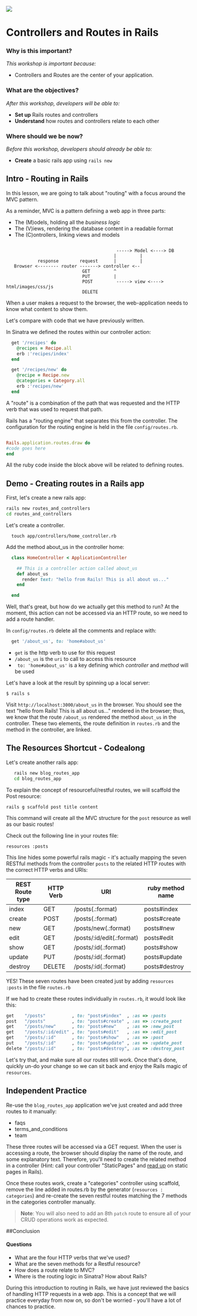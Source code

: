 <!--
Market: SF
Adapted By: Zeb Girouard
Market: DEN
-->

<!-- 10:30 5 minutes -->

<!--Hook: So in the survey we had a few responses that the most confusing part of the stack for a lot of devs is the hand-off from front-end to back-end.  That is what this class is all about.  This is how Rails handles routing.  You will see all of our routes, and then the immediate handoff to our controllers.-->

![](https://ga-dash.s3.amazonaws.com/production/assets/logo-9f88ae6c9c3871690e33280fcf557f33.png)

# Controllers and Routes in Rails

### Why is this important?
<!-- framing the "why" in big-picture/real world examples -->
*This workshop is important because:*
- Controllers and Routes are the center of your application.

### What are the objectives?
<!-- specific/measurable goal for students to achieve -->
*After this workshop, developers will be able to:*

- **Set up** Rails routes and controllers
- **Understand** how routes and controllers relate to each other

### Where should we be now?
<!-- call out the skills that are prerequisites -->
*Before this workshop, developers should already be able to:*

- **Create** a basic rails app using `rails new` 

<!-- 10:35 10 minutes -->

## Intro - Routing in Rails 

In this lesson, we are going to talk about "routing" with a focus around the MVC pattern.

As a reminder, MVC is a pattern defining a web app in three parts:
* The (M)odels, holding all the _business logic_
* The (V)iews, rendering the database content in a readable format
* The (C)ontrollers, linking views and models



```

                                          -----> Model <----> DB
                                         |         |
            response        request      |         |
   Browser <-------- router -------> controller <--
                             GET         ^
                             PUT         |
                             POST         -----> view <----> html/images/css/js
                             DELETE

```

When a user makes a request to the browser, the web-application needs to know what content to show them.

Let's compare with code that we have previously written.

<!-- Where did we put all our routes in Sinatra? -->

In Sinatra we defined the routes within our controller action:

```ruby
  get '/recipes' do
    @recipes = Recipe.all
    erb :'recipes/index'
  end

  get '/recipes/new' do
    @recipe = Recipe.new
    @categories = Category.all
    erb :'recipes/new'
  end
```

A "route" is a combination of the path that was requested and the HTTP verb that was used to request that path.


Rails has a "routing engine" that separates this from the controller. The configuration for the routing engine is held in the file `config/routes.rb`.


```ruby

Rails.application.routes.draw do
#code goes here
end

```

All the ruby code inside the block above will be related to defining routes.

<!-- 10:45 15 minutes -->

## Demo - Creating routes in a Rails app

First, let's create a new rails app:

```bash
rails new routes_and_controllers
cd routes_and_controllers
```

Let's create a controller.

```
  touch app/controllers/home_controller.rb
```


Add the method about_us in the controller home:

```ruby
  class HomeController < ApplicationController

    ## This is a controller action called about_us
    def about_us
      render text: "hello from Rails! This is all about us..."
    end

  end
```

Well, that's great, but how do we actually get this method to run?
At the moment, this action can not be accessed via an HTTP route, so we need to add a route handler.


In `config/routes.rb` delete all the comments and replace with:

```ruby
  get '/about_us', to: 'home#about_us'
```

- `get` is the http verb to use for this request
- `/about_us` is the `uri` to call to access this resource
- ` to: 'home#about_us'` is a key defining which _controller_ and _method_ will be used


Let's have a look at the result by spinning up a local server:

```
$ rails s
```

Visit `http://localhost:3000/about_us` in the browser. You should see the text "hello from Rails! This is all about us..." rendered in the browser; thus, we know that the route `/about_us` rendered the method `about_us` in the controller.  These two elements, the route definition in ```routes.rb``` and the method in the controller, are linked.

<!-- 11:00 20 minutes -->

## The Resources Shortcut - Codealong

Let's create another rails app:

```bash
   rails new blog_routes_app
   cd blog_routes_app
```

To explain the concept of resourceful/restful routes, we will scaffold the Post resource:

```
rails g scaffold post title content
```

This command will create all the MVC structure for the `post` resource as well as our basic routes!

Check out the following line in your routes file:

```
resources :posts
```

This line hides some powerful rails magic - it's actually mapping the seven RESTful methods from the controller `posts` to the related HTTP routes with the correct HTTP verbs and URIs:

<!--Whip-around reading all these routes -->

| REST Route type | HTTP Verb | URI | ruby method name|
|-----------------|-----------|-----|-----------------|
|index|    GET    |     /posts(.:format)          |   posts#index|
|create|    POST   |     /posts(.:format)          |   posts#create|
|new|    GET    |     /posts/new(.:format)      |   posts#new |
|edit|    GET    |     /posts/:id/edit(.:format) |   posts#edit|
|show|    GET    |     /posts/:id(.:format)      |   posts#show|
|update|    PUT    |     /posts/:id(.:format)      |   posts#update|
|destroy|    DELETE |     /posts/:id(.:format)      |   posts#destroy|

YES! These seven routes have been created just by adding `resources :posts` in the file `routes.rb`

If we had to create these routes individually in ```routes.rb```, it would look like this:

```ruby
get    "/posts"          , to: "posts#index"  , :as => :posts
post   "/posts"          , to: "posts#create" , :as => :create_post
get    "/posts/new"      , to: "posts#new"    , :as => :new_post
get    "/posts/:id/edit" , to: "posts#edit"   , :as => :edit_post
get    "/posts/:id"      , to: "posts#show"   , :as => :post
put    "/posts/:id"      , to: "posts#update" , :as => :update_post
delete "/posts/:id"      , to: "posts#destroy", :as => :destroy_post
```

Let's try that, and make sure all our routes still work.  Once that's done, quickly un-do your change so we can sit back and enjoy the Rails magic of `resources`.

<!--11:20 15 minutes -->

## Independent Practice


Re-use the `blog_routes_app` application we've just created and add three routes to it manually:

* faqs
* terms_and_conditions
* team

These three routes will be accessed via a GET request. When the user is accessing a route, the browser should display the name of the route, and some explanatory text. Therefore, you'll need to create the related method in a controller (Hint: call your controller "StaticPages" and [read up](http://stackoverflow.com/questions/4479233/static-pages-in-ruby-on-rails) on static pages in Rails).

Once these routes work, create a "categories" controller using scaffold, remove the line added in routes.rb by the generator (`resources : categories`) and re-create the seven restful routes matching the 7 methods in the categories controller manually.

>**Note**: You will also need to add an 8th `patch` route to ensure all of your CRUD operations work as expected.

<!--11:35 5 minutes -->

##Conclusion

#### Questions

* What are the four HTTP verbs that we've used?
* What are the seven methods for a Restful resource?
* How does a route relate to MVC?
* Where is the routing logic in Sinatra? How about Rails?

During this introduction to routing in Rails, we have just reviewed the basics of handling HTTP requests in a web app. This is a concept that we will practice everyday from now on, so don't be worried - you'll have a lot of chances to practice.
